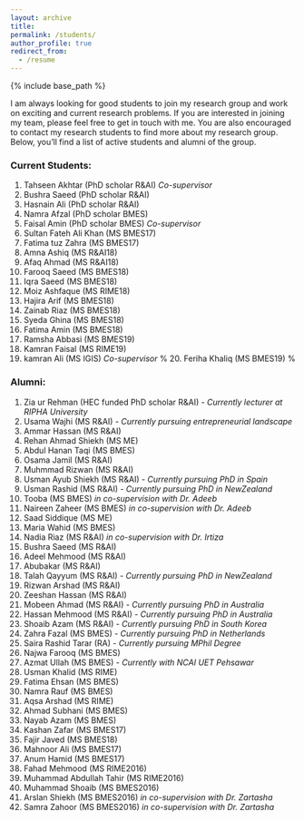 ```yaml
---  
layout: archive  
title:   
permalink: /students/  
author_profile: true  
redirect_from:  
  - /resume  
---  
```


{% include base_path %}  

I am always looking for good students to join my research group and work on exciting and current research problems. If you are interested in joining my team, please feel free to get in touch with me. You are also encouraged to contact my research students to find more about my research group. Below, you’ll find a list of active students and alumni of the group.

### Current Students:
1. Tahseen Akhtar (PhD scholar R&AI) *Co-supervisor*
2. Bushra Saeed (PhD scholar R&AI)
3. Hasnain Ali (PhD scholar R&AI)
4. Namra Afzal (PhD scholar BMES)
5. Faisal Amin (PhD scholar BMES)  *Co-supervisor*
6. Sultan Fateh Ali Khan (MS BMES17)
7. Fatima tuz Zahra (MS BMES17)
8. Amna Ashiq (MS R&AI18)
9. Afaq Ahmad (MS R&AI18)
10. Farooq Saeed (MS BMES18)
11. Iqra Saeed (MS BMES18)
12. Moiz Ashfaque (MS RIME18)
13. Hajira Arif (MS BMES18)
14. Zainab Riaz (MS BMES18)
15. Syeda Ghina (MS BMES18)
16. Fatima Amin (MS BMES18)
17. Ramsha Abbasi (MS BMES19)
18. Kamran Faisal (MS RIME19)
19. kamran Ali (MS IGIS)  *Co-supervisor*
% 20. Feriha Khaliq (MS BMES19) %

### Alumni:
1. Zia ur Rehman (HEC funded PhD scholar R&AI) - *Currently lecturer at RIPHA University*
2. Usama Wajhi (MS R&AI) - *Currently pursuing entrepreneurial landscape*
3. Ammar Hassan (MS R&AI)
4. Rehan Ahmad Shiekh (MS ME)
5. Abdul Hanan Taqi (MS BMES)
6. Osama Jamil (MS R&AI)
7. Muhmmad Rizwan (MS R&AI)
8. Usman Ayub Shiekh (MS R&AI) - *Currently pursuing PhD in Spain*
9. Usman Rashid (MS R&AI) - *Currently pursuing PhD in NewZealand*
10. Tooba (MS BMES) *in co-supervision with Dr. Adeeb*
11. Naireen Zaheer (MS BMES) *in co-supervision with Dr. Adeeb*
12. Saad Siddique (MS ME)
13. Maria Wahid (MS BMES)
14. Nadia Riaz (MS R&AI) *in co-supervision with Dr. Irtiza*
15. Bushra Saeed (MS R&AI)
16. Adeel Mehmood (MS R&AI)
17. Abubakar (MS R&AI)
18. Talah Qayyum (MS R&AI) - *Currently pursuing PhD in NewZealand*
19. Rizwan Arshad (MS R&AI)
20. Zeeshan Hassan (MS R&AI)  
21. Mobeen Ahmad (MS R&AI) - *Currently pursuing PhD in Australia*
22. Hassan Mehmood (MS R&AI) - *Currently pursuing PhD in Australia*
23. Shoaib Azam (MS R&AI) - *Currently pursuing PhD in South Korea*
24. Zahra Fazal (MS BMES) - *Currently pursuing PhD in Netherlands*
25. Saira Rashid Tarar (RA) - *Currently pursuing MPhil Degree*
26. Najwa Farooq (MS BMES)
27. Azmat Ullah (MS BMES) - *Currently  with NCAI UET Pehsawar*
28. Usman Khalid (MS RIME)
29. Fatima Ehsan (MS BMES)
30. Namra Rauf (MS BMES)
31. Aqsa Arshad (MS RIME)
32. Ahmad Subhani (MS BMES)
33. Nayab Azam (MS BMES)
34. Kashan Zafar (MS BMES17)
35. Fajir Javed (MS BMES18)
36. Mahnoor Ali (MS BMES17)
37. Anum Hamid (MS BMES17)
38. Fahad Mehmood (MS RIME2016)
39. Muhammad Abdullah Tahir (MS RIME2016)
40. Muhammad Shoaib (MS BMES2016)
41. Arslan Shiekh (MS BMES2016) *in co-supervision with Dr. Zartasha*
42. Samra Zahoor (MS BMES2016) *in co-supervision with Dr. Zartasha*
